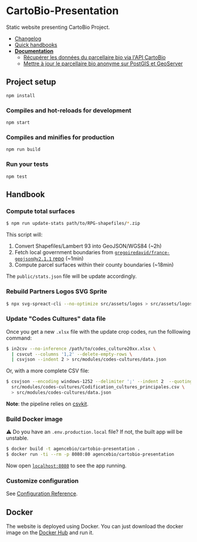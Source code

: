 # CartoBio-Presentation

Static website presenting CartoBio Project.

- [Changelog](CHANGELOG.md)
- [Quick handbooks](#handbook)
- [**Documentation**](docs)
  - [Récupérer les données du parcellaire bio via l'API CartoBio](docs/api.md)
  - [Mettre à jour le parcellaire bio anonyme sur PostGIS et GeoServer](docs/postgis.md)

## Project setup
```
npm install
```

### Compiles and hot-reloads for development

```
npm start
```

### Compiles and minifies for production
```
npm run build
```

### Run your tests
```
npm test
```


## Handbook


### Compute total surfaces

```bash
$ npm run update-stats path/to/RPG-shapefiles/*.zip

```

This script will:

1. Convert Shapefiles/Lambert 93 into GeoJSON/WGS84 (~2h)
2. Fetch local government boundaries from [`gregoiredavid/france-geojson@v2.1.1` repo][france-geojson] (~1min)
3. Compute parcel surfaces within their county boundaries (~18min)

The `public/stats.json` file will be update accordingly.

### Rebuild Partners Logos SVG Sprite


```bash
$ npx svg-spreact-cli --no-optimize src/assets/logos > src/assets/logos-sprite.svg
```

### Update "Codes Cultures" data file

Once you get a new `.xlsx` file with the update crop codes,
run the folllowing command:

```sh
$ in2csv --no-inference /path/to/codes_culture20xx.xlsx \
  | csvcut --columns '1,2' --delete-empty-rows \
  | csvjson --indent 2 > src/modules/codes-cultures/data.json
```

Or, with a more complete CSV file:

```sh
$ csvjson --encoding windows-1252 --delimiter ';' --indent 2  --quoting 1 --no-inference \
  src/modules/codes-cultures/Codification_cultures_principales.csv \
  > src/modules/codes-cultures/data.json
```

**Note**: the pipeline relies on [csvkit](https://csvkit.readthedocs.io).


### Build Docker image

⚠️ Do you have an `.env.production.local` file? If not, the built app will be unstable.

```bash
$ docker build -t agencebio/cartobio-presentation .
$ docker run -ti --rm -p 8080:80 agencebio/cartobio-presentation
```

Now open [`localhost:8080`](https://localhost:8080) to see the app running.

### Customize configuration
See [Configuration Reference](https://cli.vuejs.org/config/).

## Docker
The website is deployed using Docker.
You can just download the docker image on the [Docker Hub](https://cloud.docker.com/u/agencebio/repository/docker/agencebio/cartobio-presentation "agencebio/cartobio-presentation") and run it.

[france-geojson]: https://github.com/gregoiredavid/france-geojson/raw/v2.1.1/departements-avec-outre-mer.geojson
